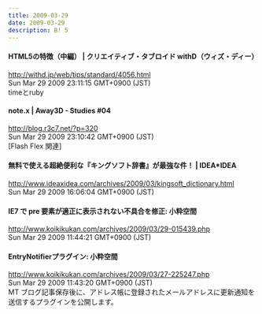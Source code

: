 ```yaml
---
title: 2009-03-29
date: 2009-03-29
description: B! 5
---
```


#### HTML5の特徴（中編） | クリエイティブ・タブロイド withD（ウィズ・ディー）
http://withd.jp/web/tips/standard/4056.html<br>
Sun Mar 29 2009 23:11:15 GMT+0900 (JST)<br>
timeとruby


#### note.x  |    Away3D - Studies #04
http://blog.r3c7.net/?p=320<br>
Sun Mar 29 2009 23:10:42 GMT+0900 (JST)<br>
[Flash Flex 関連]


#### 無料で使える超絶便利な『キングソフト辞書』が最強な件！ | IDEA*IDEA
http://www.ideaxidea.com/archives/2009/03/kingsoft_dictionary.html<br>
Sun Mar 29 2009 16:06:04 GMT+0900 (JST)<br>


#### IE7 で pre 要素が適正に表示されない不具合を修正: 小粋空間
http://www.koikikukan.com/archives/2009/03/29-015439.php<br>
Sun Mar 29 2009 11:44:21 GMT+0900 (JST)<br>


#### EntryNotifierプラグイン: 小粋空間
http://www.koikikukan.com/archives/2009/03/27-225247.php<br>
Sun Mar 29 2009 11:43:20 GMT+0900 (JST)<br>
MT ブログ記事保存後に、アドレス帳に登録されたメールアドレスに更新通知を送信するプラグインを公開します。


